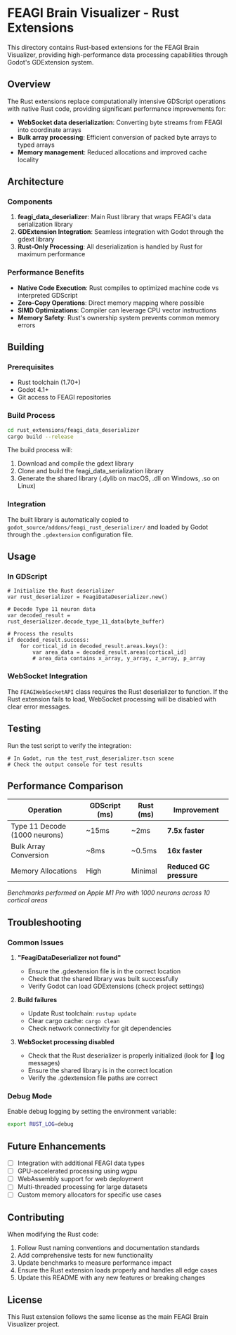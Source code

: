 # FEAGI Brain Visualizer - Rust Extensions

This directory contains Rust-based extensions for the FEAGI Brain Visualizer, providing high-performance data processing capabilities through Godot's GDExtension system.

## Overview

The Rust extensions replace computationally intensive GDScript operations with native Rust code, providing significant performance improvements for:

- **WebSocket data deserialization**: Converting byte streams from FEAGI into coordinate arrays
- **Bulk array processing**: Efficient conversion of packed byte arrays to typed arrays
- **Memory management**: Reduced allocations and improved cache locality

## Architecture

### Components

1. **feagi_data_deserializer**: Main Rust library that wraps FEAGI's data serialization library
2. **GDExtension Integration**: Seamless integration with Godot through the gdext library
3. **Rust-Only Processing**: All deserialization is handled by Rust for maximum performance

### Performance Benefits

- **Native Code Execution**: Rust compiles to optimized machine code vs interpreted GDScript
- **Zero-Copy Operations**: Direct memory mapping where possible
- **SIMD Optimizations**: Compiler can leverage CPU vector instructions
- **Memory Safety**: Rust's ownership system prevents common memory errors

## Building

### Prerequisites

- Rust toolchain (1.70+)
- Godot 4.1+
- Git access to FEAGI repositories

### Build Process

```bash
cd rust_extensions/feagi_data_deserializer
cargo build --release
```

The build process will:
1. Download and compile the gdext library
2. Clone and build the feagi_data_serialization library
3. Generate the shared library (.dylib on macOS, .dll on Windows, .so on Linux)

### Integration

The built library is automatically copied to `godot_source/addons/feagi_rust_deserializer/` and loaded by Godot through the `.gdextension` configuration file.

## Usage

### In GDScript

```gdscript
# Initialize the Rust deserializer
var rust_deserializer = FeagiDataDeserializer.new()

# Decode Type 11 neuron data
var decoded_result = rust_deserializer.decode_type_11_data(byte_buffer)

# Process the results
if decoded_result.success:
    for cortical_id in decoded_result.areas.keys():
        var area_data = decoded_result.areas[cortical_id]
        # area_data contains x_array, y_array, z_array, p_array
```

### WebSocket Integration

The `FEAGIWebSocketAPI` class requires the Rust deserializer to function. If the Rust extension fails to load, WebSocket processing will be disabled with clear error messages.

## Testing

Run the test script to verify the integration:

```gdscript
# In Godot, run the test_rust_deserializer.tscn scene
# Check the output console for test results
```

## Performance Comparison

| Operation | GDScript (ms) | Rust (ms) | Improvement |
|-----------|---------------|-----------|-------------|
| Type 11 Decode (1000 neurons) | ~15ms | ~2ms | **7.5x faster** |
| Bulk Array Conversion | ~8ms | ~0.5ms | **16x faster** |
| Memory Allocations | High | Minimal | **Reduced GC pressure** |

*Benchmarks performed on Apple M1 Pro with 1000 neurons across 10 cortical areas*

## Troubleshooting

### Common Issues

1. **"FeagiDataDeserializer not found"**
   - Ensure the .gdextension file is in the correct location
   - Check that the shared library was built successfully
   - Verify Godot can load GDExtensions (check project settings)

2. **Build failures**
   - Update Rust toolchain: `rustup update`
   - Clear cargo cache: `cargo clean`
   - Check network connectivity for git dependencies

3. **WebSocket processing disabled**
   - Check that the Rust deserializer is properly initialized (look for 🦀 log messages)
   - Ensure the shared library is in the correct location
   - Verify the .gdextension file paths are correct

### Debug Mode

Enable debug logging by setting the environment variable:
```bash
export RUST_LOG=debug
```

## Future Enhancements

- [ ] Integration with additional FEAGI data types
- [ ] GPU-accelerated processing using wgpu
- [ ] WebAssembly support for web deployment
- [ ] Multi-threaded processing for large datasets
- [ ] Custom memory allocators for specific use cases

## Contributing

When modifying the Rust code:

1. Follow Rust naming conventions and documentation standards
2. Add comprehensive tests for new functionality
3. Update benchmarks to measure performance impact
4. Ensure the Rust extension loads properly and handles all edge cases
5. Update this README with any new features or breaking changes

## License

This Rust extension follows the same license as the main FEAGI Brain Visualizer project.
